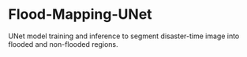 # Flood-Mapping-UNet
UNet model training and inference to segment disaster-time image into flooded and non-flooded regions.
